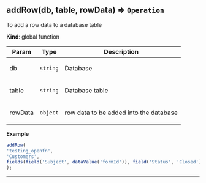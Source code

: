 <a name="addRow"></a>

## addRow(db, table, rowData) ⇒ <code>Operation</code>
To add a row data to a database table

**Kind**: global function  
<table>
  <thead>
    <tr>
      <th>Param</th><th>Type</th><th>Description</th>
    </tr>
  </thead>
  <tbody>
<tr>
    <td>db</td><td><code>string</code></td><td><p>Database</p>
</td>
    </tr><tr>
    <td>table</td><td><code>string</code></td><td><p>Database table</p>
</td>
    </tr><tr>
    <td>rowData</td><td><code>object</code></td><td><p>row data to be added into the database</p>
</td>
    </tr>  </tbody>
</table>

**Example**  
```js
addRow(
'testing_openfn',
'Customers',
fields(field('Subject', dataValue('formId')), field('Status', 'Closed'))
);
```

* * *

